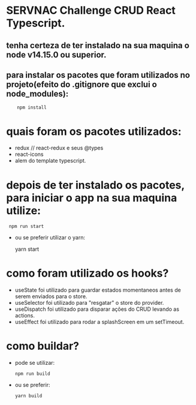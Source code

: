 # SERVNAC Challenge CRUD React Typescript.

## tenha certeza de ter instalado na sua maquina o node v14.15.0 ou superior.

## para instalar os pacotes que foram utilizados no projeto(efeito do .gitignore que exclui o node_modules):

        npm install

# quais foram os pacotes utilizados:

-   redux // react-redux  e seus @types
-   react-icons
-   alem do template typescript.

# depois de ter instalado os pacotes, para iniciar o app na sua maquina utilize:

     npm run start

-   ou se preferir utilizar o yarn:

    yarn start


# como foram utilizado os hooks?

-   useState foi utilizado para guardar estados momentaneos antes de serem enviados para o store.
-   useSelector foi utilizado para "resgatar" o store do provider.
-   useDispatch foi utilizado para disparar ações do CRUD levando as actions.
-   useEffect foi utilizado para rodar a splashScreen em um setTimeout.

# como buildar?
-   pode se utilizar:
        
        npm run build

-   ou se preferir:

        yarn build



